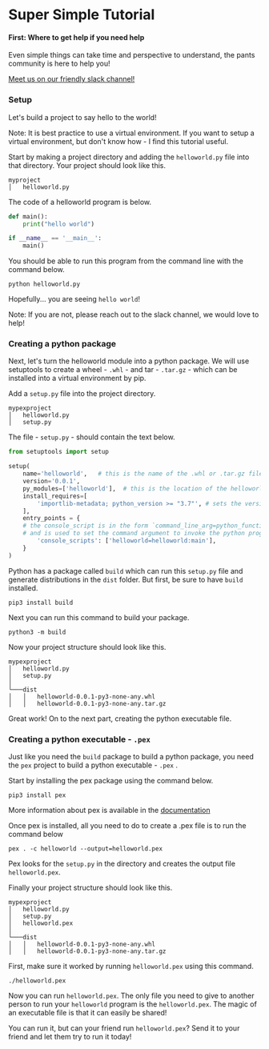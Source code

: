 # Super Simple Tutorial

#### First: Where to get help if you need help

Even simple things can take time and perspective to understand, the pants community is here to help you!

[Meet us on our friendly slack channel!]()


### Setup

Let's build a project to say hello to the world!

Note: It is best practice to use a virtual environment.  If you want to setup a virtual environment, but don't know how - I find this tutorial useful.

Start by making a project directory and adding the `helloworld.py` file into that directory. Your project should look like this.


```
myproject
│   helloworld.py

```

The code of a helloworld program is below.

```python
def main():
	print("hello world")

if __name__ == '__main__':
	main()
```

You should be able to run this program from the command line with the command below.

```shell
python helloworld.py
```

Hopefully... you are seeing `hello world`! 

Note: If you are not, please reach out to the slack channel, we would love to help!


### Creating a python package

Next, let's turn the helloworld module into a python package. We will use setuptools to create a wheel - `.whl` - and tar - `.tar.gz` - which can be installed into a virtual environment by pip.

Add a `setup.py` file into the project directory.

```
mypexproject
│   helloworld.py
│   setup.py

```

The file - `setup.py` - should contain the text below.


```python
from setuptools import setup

setup(
    name='helloworld',   # this is the name of the .whl or .tar.gz file
    version='0.0.1',
    py_modules=['helloworld'],  # this is the location of the helloworld.py module
    install_requires=[
        'importlib-metadata; python_version >= "3.7"', # sets the version of python
    ],
    entry_points = {
    # the console_script is in the form `command_line_arg=python_function_called` 
    # and is used to set the command argument to invoke the python program
        'console_scripts': ['helloworld=helloworld:main'],  
    }
)
```

Python has a package called `build` which can run this `setup.py` file and generate distributions in the `dist` folder.  But first, be sure to have `build` installed.

```shell
pip3 install build
```

Next you can run this command to build your package.

```shell
python3 -m build 
```

Now your project structure should look like this.

```
mypexproject
│   helloworld.py
│   setup.py  
│
└───dist
│   │   helloworld-0.0.1-py3-none-any.whl
│   │   helloworld-0.0.1-py3-none-any.tar.gz

```

Great work! On to the next part, creating the python executable file.

### Creating a python executable - `.pex`

Just like you need the `build` package to build a python package, you need the `pex` project to build a python executable - `.pex` .

Start by installing the pex package using the command below.

```shell
pip3 install pex
```

More information about pex is available in the [documentation](https://pex.readthedocs.io/en/v2.1.84/index.html)

Once pex is installed, all you need to do to create a .pex file is to run the command below

```shell
pex . -c helloworld --output=helloworld.pex
```
Pex looks for the `setup.py` in the directory and creates the output file `helloworld.pex`.

Finally your project structure should look like this.

```
mypexproject
│   helloworld.py
│   setup.py  
│   helloworld.pex 
│
└───dist
│   │   helloworld-0.0.1-py3-none-any.whl
│   │   helloworld-0.0.1-py3-none-any.tar.gz

```


First, make sure it worked by running `helloworld.pex` using this command.

```shell
./helloworld.pex
```

Now you can run `helloworld.pex`. The only file you need to give to another person to run your `helloworld` program is the `helloworld.pex`. The magic of an executable file is that it can easily be shared!

You can run it, but can your friend run `helloworld.pex`?
Send it to your friend and let them try to run it today!




